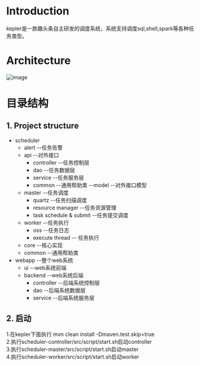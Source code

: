 # Introduction
kepler是一款趣头条自主研发的调度系统，系统支持调度sql,shell,spark等各种任务类型。

# Architecture
![image](https://git.qutoutiao.net/dataplatform/stream/kepler/blob/dev/docs/kepler-arch.png)

# 目录结构

## 1. Project structure 

- scheduler
	- alert --任务告警
	- api --对外接口
		- controller --任务控制层
		- dao --任务数据层
		- service --任务服务层
		- common --通用帮助类
		--model --对外接口模型
	- master --任务调度
	    - quartz --任务扫描调度
	    - resource manager --任务资源管理
	    - task schedule & submit --任务提交调度
	- worker --任务执行
	    - oss --任务日志
	    - execute thread -- 任务执行
	- core --核心实现
	- common --通用帮助类
- webapp --整个web系统
	- ui --web系统前端
	- backend --web系统后端
		- controller --后端系统控制层
		- dao --后端系统数据层
		- service --后端系统服务层
## 2. 启动
1.在kepler下面执行 mvn clean install -Dmaven.test.skip=true  
2.执行scheduler-controller/src/script/start.sh启动controller  
3.执行scheduler-master/src/script/start.sh启动master  
4.执行scheduler-worker/src/script/start.sh启动worker